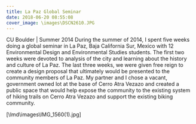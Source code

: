 ```yaml
---
title: La Paz Global Seminar
date: 2018-06-20 08:55:08
cover_image: \images\DSCN2610.JPG
---
```

CU Boulder | Summer 2014
During the summer of 2014, I spent five weeks doing a global seminar in La Paz, Baja California Sur, Mexico with 12 Environmental Design and Environmental Studies students. The first two weeks were devoted to analysis of the city and learning about the history and culture of La Paz. The last three weeks, we were given free reign to create a design proposal that ultimately would be presented to the community members of La Paz. My partner and I chose a vacant, government owned lot at the base of Cerro Atra Vezazo and created a public space that would help expose the community to the existing system of hiking trails on Cerro Atra Vezazo and support the existing biking community.

[\lmd\images\IMG_1560(1).jpg]
